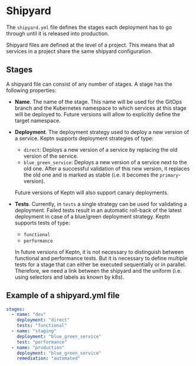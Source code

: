 # Shipyard

The `shipyard.yml` file defines the stages each deployment has to go through until it is released into production. 

Shipyard files are defined at the level of a project. This means that all services in a project share the same shipyard configuration. 

## Stages


A shipyard file can consist of any number of stages. A stage has the following properties:

* **Name**. The name of the stage. This name will be used for the GitOps branch and the Kubernetes namespace to which services at this stage will be deployed to. Future versions will allow to explicitly define the target namespace.

* **Deployment**. The deployment strategy used to deploy a new version of a service. Keptn supports deployment strategies of type: 
  * `direct`: Deploys a new version of a service by replacing the old version of the service.
  * `blue_green_service`: Deploys a new version of a service next to the old one. After a successful validation of this new version, it replaces the old one and is marked as stable (i.e. it becomes the `primary`-version).

   Future versions of Keptn will also support canary deployments.

* **Tests**. Currently, in `tests` a single strategy can be used for validating a deployment.
Failed tests result in an automatic roll-back of the latest deployment in case of a blue/green deployment strategy. Keptn supports tests of type:
  * `functional` 
  * `performance` 

  In future versions of Keptn, it is not necessary to distinguish between functional and performance tests. But it is necessary to define multiple tests for a stage that can either be executed sequentially or in parallel. Therefore, we need a link between the shipyard and the uniform (i.e. using selectors and labels as known by k8s).

## Example of a shipyard.yml file

```yaml
stages:
  - name: "dev"
    deployment: "direct"
    tests: "functional"
  - name: "staging"
    deployment: "blue_green_service"
    test: "performance"
  - name: "production"
    deployment: "blue_green_service"
    remediation: "automated"
```
